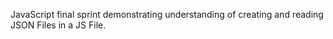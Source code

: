 JavaScript final sprint demonstrating understanding of creating and reading JSON Files in a JS File.
